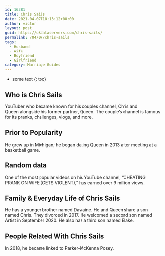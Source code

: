 ```yaml
---
id: 16381
title: Chris Sails
date: 2021-04-07T18:13:12+00:00
author: victor
layout: post
guid: https://ukdataservers.com/chris-sails/
permalink: /04/07/chris-sails
tags:
  - Husband
  - Wife
  - Boyfriend
  - Girlfriend
category: Marriage Guides
---
```


* some text
{: toc}


## Who is Chris Sails



YouTuber who became known for his couples channel, Chris and Queen alongside his former partner, Queen. The couple&#8217;s channel is famous for its pranks, challenges, vlogs, and more.

                
                
                
## Prior to Popularity



He grew up in Michigan; he began dating Queen in 2013 after meeting at a basketball game.

                
                
                
## Random data



One of the most popular videos on his YouTube channel, &#8220;CHEATING PRANK ON WIFE (GETS VIOLENT),&#8221; has earned over 9 million views. 

                
                
                
## Family & Everyday Life of Chris Sails



He has a younger brother named Dawaine. He and Queen share a son named Chris. They divorced in 2017. He welcomed a second son named Artist in September 2020. He also has a third son named Blake.

                
                
                
## People Related With Chris Sails



In 2018, he became linked to Parker-McKenna Posey. 

                
              
            
          
          
          